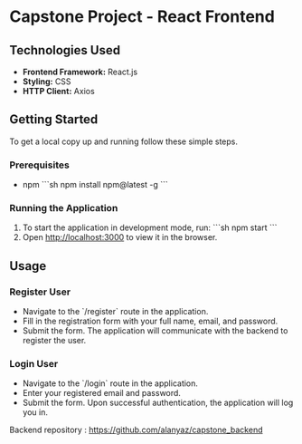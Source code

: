 
# Capstone Project - React Frontend


## Technologies Used

- **Frontend Framework:** React.js
- **Styling:** CSS
- **HTTP Client:** Axios

## Getting Started

To get a local copy up and running follow these simple steps.

### Prerequisites

- npm
  \`\`\`sh
  npm install npm@latest -g
  \`\`\`

### Running the Application

1. To start the application in development mode, run:
   \`\`\`sh
   npm start
   \`\`\`
2. Open [http://localhost:3000](http://localhost:3000) to view it in the browser.

## Usage

### Register User

- Navigate to the \`/register\` route in the application.
- Fill in the registration form with your full name, email, and password.
- Submit the form. The application will communicate with the backend to register the user.

### Login User

- Navigate to the \`/login\` route in the application.
- Enter your registered email and password.
- Submit the form. Upon successful authentication, the application will log you in.



Backend repository  : https://github.com/alanyaz/capstone_backend